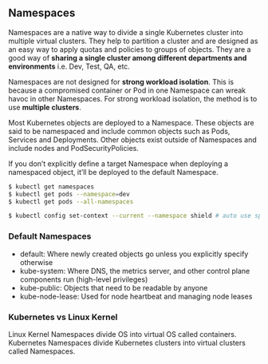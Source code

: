 ## Namespaces

Namespaces are a native way to divide a single Kubernetes cluster into multiple virtual clusters. They help to partition a cluster and are designed as an easy way to apply quotas and policies to groups of objects. They are a good way of **sharing a single cluster among different departments and environments** i.e. Dev, Test, QA, etc.

Namespaces are not designed for **strong workload isolation**. This is because a compromised container or Pod in one Namespace can wreak havoc in other Namespaces. For strong workload isolation, the method is to use **multiple clusters**.

Most Kubernetes objects are deployed to a Namespace. These objects are said to be namespaced and include common objects such as Pods, Services and Deployments. Other objects exist outside of Namespaces and include nodes and PodSecurityPolicies.

If you don’t explicitly define a target Namespace when deploying a namespaced object, it’ll be deployed to the default Namespace.

```bash
$ kubectl get namespaces
$ kubectl get pods --namespace=dev
$ kubectl get pods --all-namespaces
```

```bash
$ kubectl config set-context --current --namespace shield # auto use specific ns
```

### Default Namespaces

- default: Where newly created objects go unless you explicitly specify otherwise
- kube-system: Where DNS, the metrics server, and other control plane components run (high-level privileges)
- kube-public: Objects that need to be readable by anyone
- kube-node-lease: Used for node heartbeat and managing node leases

### Kubernetes vs Linux Kernel

Linux Kernel Namespaces divide OS into virtual OS called containers. Kubernetes Namespaces divide Kubernetes clusters into virtual clusters called Namespaces.
